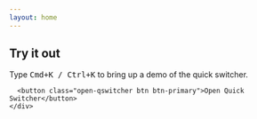 ```yaml
---
layout: home
---
```


<div class="jumbotron">
  <h2>Try it out</h2>
  <div class="row">
    <div class="col-md-4">
      <!-- <h3>Modal</h3> -->
      <p class="">
        Type <kbd class="qs-hotkey">Cmd+K / Ctrl+K</kbd> to bring up a demo of the quick switcher.
      </p>

      <button class="open-qswitcher btn btn-primary">Open Quick Switcher</button>
    </div>
  </div>
</div>
